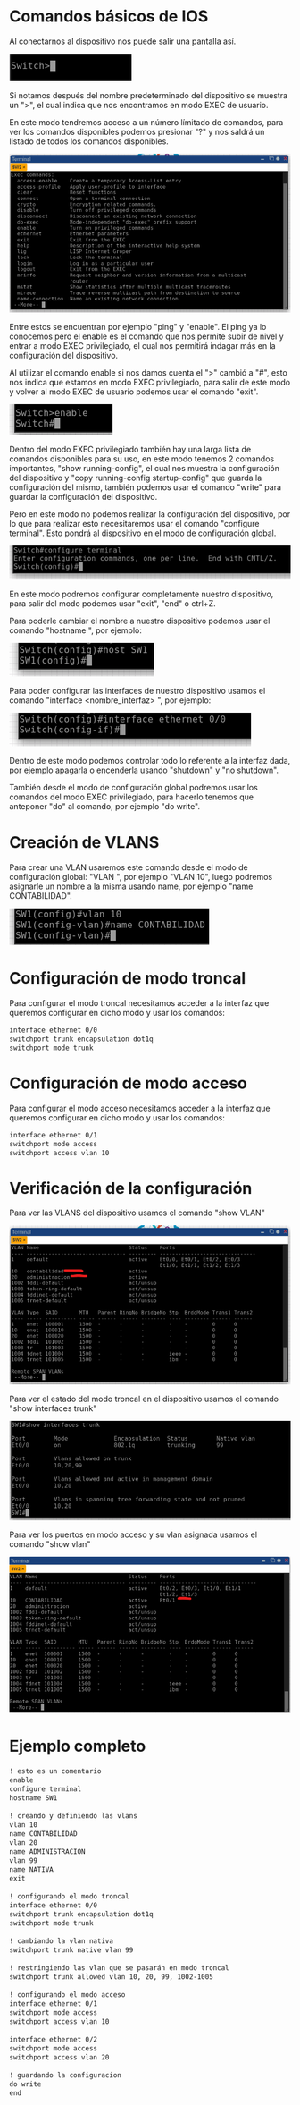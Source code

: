 # Comandos básicos de IOS

Al conectarnos al dispositivo nos puede salir una pantalla así.

![Alt text](img/Captura%20de%20pantalla%202023-02-16%20191017.png)

Si notamos después del nombre predeterminado del dispositivo se muestra un ">", el cual indica que nos encontramos en modo EXEC de usuario.

En este modo tendremos acceso a un número límitado de comandos, para ver los comandos disponibles podemos presionar "?" y nos saldrá un listado de todos los comandos disponibles.

![Alt text](img/Captura%20de%20pantalla%202023-02-16%20191248.png)

Entre estos se encuentran por ejemplo "ping" y "enable". El ping ya lo conocemos pero el enable es el comando que nos permite subir de nivel y entrar a modo EXEC privilegiado, el cual nos permitirá indagar más en la configuración del dispositivo.

Al utilizar el comando enable si nos damos cuenta el ">" cambió a "#", esto nos indica que estamos en modo EXEC privilegiado, para salir de este modo y volver al modo EXEC de usuario podemos usar el comando "exit".

![Alt text](img/Captura%20de%20pantalla%202023-02-16%20191442.png)

Dentro del modo EXEC privilegiado también hay una larga lista de comandos disponibles para su uso, en este modo tenemos 2 comandos importantes, "show running-config", el cual nos muestra la configuración del dispositivo y "copy running-config startup-config" que guarda la configuración del mismo, también podemos usar el comando "write" para guardar la configuración del dispositivo.

Pero en este modo no podemos realizar la configuración del dispositivo, por lo que para realizar esto necesitaremos usar el comando "configure terminal". Esto pondrá al dispositivo en el modo de configuración global.

![Alt text](img/Captura%20de%20pantalla%202023-02-16%20191752.png)

En este modo podremos configurar completamente nuestro dispositivo, para salir del modo podemos usar "exit", "end" o ctrl+Z.

Para poderle cambiar el nombre a nuestro dispositivo podemos usar el comando "hostname <nombre>", por ejemplo:

![Alt text](img/Captura%20de%20pantalla%202023-02-16%20192111.png)

Para poder configurar las interfaces de nuestro dispositivo usamos el comando "interface <nombre_interfaz> <numero>", por ejemplo:

![Alt text](img/Captura%20de%20pantalla%202023-02-16%20191944.png)

Dentro de este modo podemos controlar todo lo referente a la interfaz dada, por ejemplo apagarla o encenderla usando "shutdown" y "no shutdown".

También desde el modo de configuración global podremos usar los comandos del modo EXEC privilegiado, para hacerlo tenemos que anteponer "do" al comando, por ejemplo "do write".

# Creación de VLANS

Para crear una VLAN usaremos este comando desde el modo de configuración global: "VLAN <numero>", por ejemplo "VLAN 10", luego podremos asignarle un nombre a la misma usando name, por ejemplo "name CONTABILIDAD".

![Alt text](img/Captura%20de%20pantalla%202023-02-16%20192551.png)

# Configuración de modo troncal

Para configurar el modo troncal necesitamos acceder a la interfaz que queremos configurar en dicho modo y usar los comandos:

    interface ethernet 0/0
    switchport trunk encapsulation dot1q
    switchport mode trunk

# Configuración de modo acceso

Para configurar el modo acceso necesitamos acceder a la interfaz que queremos configurar en dicho modo y usar los comandos:

    interface ethernet 0/1
    switchport mode access
    switchport access vlan 10

# Verificación de la configuración

Para ver las VLANS del dispositivo usamos el comando "show VLAN"

![Alt text](img/Captura%20de%20pantalla%202023-02-16%20192736.png)

Para ver el estado del modo troncal en el dispositivo usamos el comando "show interfaces trunk"

 ![Alt text](img/Captura%20de%20pantalla%202023-02-16%20195411.png)

 Para ver los puertos en modo acceso y su vlan asignada usamos el comando "show vlan"
 
 ![Alt text](img/Captura%20de%20pantalla%202023-02-16%20200339.png)

 # Ejemplo completo

    ! esto es un comentario
    enable
    configure terminal
    hostname SW1

    ! creando y definiendo las vlans
    vlan 10
    name CONTABILIDAD
    vlan 20
    name ADMINISTRACION
    vlan 99
    name NATIVA
    exit

    ! configurando el modo troncal
    interface ethernet 0/0
    switchport trunk encapsulation dot1q
    switchport mode trunk

    ! cambiando la vlan nativa
    switchport trunk native vlan 99

    ! restringiendo las vlan que se pasarán en modo troncal
    switchport trunk allowed vlan 10, 20, 99, 1002-1005

    ! configurando el modo acceso
    interface ethernet 0/1
    switchport mode access
    switchport access vlan 10

    interface ethernet 0/2
    switchport mode access
    switchport access vlan 20

    ! guardando la configuracion
    do write
    end
